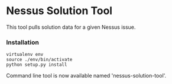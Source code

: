 # Nessus Solution Tool

This tool pulls solution data for a given Nessus issue.

### Installation

```
virtualenv env
source ./env/bin/activate
python setup.py install
```

Command line tool is now available named 'nessus-solution-tool'.
